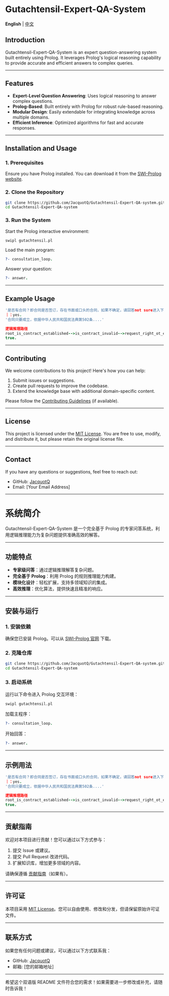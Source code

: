 # Gutachtensil-Expert-QA-System

**English** | [中文](#系统简介)

## Introduction

Gutachtensil-Expert-QA-System is an expert question-answering system built entirely using Prolog. It leverages Prolog's logical reasoning capability to provide accurate and efficient answers to complex queries. 

---

## Features

- **Expert-Level Question Answering**: Uses logical reasoning to answer complex questions.
- **Prolog-Based**: Built entirely with Prolog for robust rule-based reasoning.
- **Modular Design**: Easily extendable for integrating knowledge across multiple domains.
- **Efficient Inference**: Optimized algorithms for fast and accurate responses.

---

## Installation and Usage

### 1. Prerequisites
Ensure you have Prolog installed. You can download it from the [SWI-Prolog website](https://www.swi-prolog.org/).

### 2. Clone the Repository
```bash
git clone https://github.com/JacquotQ/Gutachtensil-Expert-QA-system.git
cd Gutachtensil-Expert-QA-system
```

### 3. Run the System
Start the Prolog interactive environment:
```bash
swipl gutachtensil.pl
```

Load the main program:
```prolog
?- consultation_loop.
```

Answer your question:
```prolog
?- answer.
```

---

## Example Usage

```prolog
'是否有合同？即合同是否签订，存在书面或口头的合同，如果不确定，请回答not sure进入下一个问题'.
｜：yes.
'合同只要成立，依据中华人民共和国民法典第502条....'

逻辑推理路径
root_is_contract_established-->is_contract_invalid-->request_right_ot_existed
true.
```

---

## Contributing

We welcome contributions to this project! Here's how you can help:
1. Submit issues or suggestions.
2. Create pull requests to improve the codebase.
3. Extend the knowledge base with additional domain-specific content.

Please follow the [Contributing Guidelines](CONTRIBUTING.md) (if available).

---

## License

This project is licensed under the [MIT License](LICENSE). You are free to use, modify, and distribute it, but please retain the original license file.

---

## Contact

If you have any questions or suggestions, feel free to reach out:
- GitHub: [JacquotQ](https://github.com/JacquotQ)
- Email: [Your Email Address]

---

# 系统简介

Gutachtensil-Expert-QA-System 是一个完全基于 Prolog 的专家问答系统，利用逻辑推理能力为复杂问题提供准确高效的解答。

---

## 功能特点

- **专家级问答**：通过逻辑推理解答复杂问题。
- **完全基于 Prolog**：利用 Prolog 的规则推理能力构建。
- **模块化设计**：轻松扩展，支持多领域知识的集成。
- **高效推理**：优化算法，提供快速且精准的响应。

---

## 安装与运行

### 1. 安装依赖

确保您已安装 Prolog。可以从 [SWI-Prolog 官网](https://www.swi-prolog.org/) 下载。

### 2. 克隆仓库

```bash
git clone https://github.com/JacquotQ/Gutachtensil-Expert-QA-system.git
cd Gutachtensil-Expert-QA-system
```

### 3. 启动系统

运行以下命令进入 Prolog 交互环境：

```bash
swipl gutachtensil.pl
```

加载主程序：

```prolog
?- consultation_loop.
```

开始回答：

```prolog
?- answer.
```

---

## 示例用法

```prolog
'是否有合同？即合同是否签订，存在书面或口头的合同，如果不确定，请回答not sure进入下一个问题'.
｜：yes.
'合同只要成立，依据中华人民共和国民法典第502条....'

逻辑推理路径
root_is_contract_established-->is_contract_invalid-->request_right_ot_existed
true.
```

---

## 贡献指南

欢迎对本项目进行贡献！您可以通过以下方式参与：
1. 提交 Issue 或建议。
2. 提交 Pull Request 改进代码。
3. 扩展知识库，增加更多领域的内容。

请确保遵循 [贡献指南](CONTRIBUTING.md)（如果有）。

---

## 许可证

本项目采用 [MIT License](LICENSE)。您可以自由使用、修改和分发，但请保留原始许可证文件。

---

## 联系方式

如果您有任何问题或建议，可以通过以下方式联系我：
- GitHub: [JacquotQ](https://github.com/JacquotQ)
- 邮箱: [您的邮箱地址]

---

希望这个双语版 README 文件符合您的需求！如果需要进一步修改或补充，请随时告诉我！
